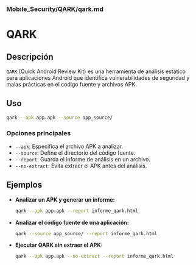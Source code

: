 ### **Mobile_Security/QARK/qark.md**

# QARK

## Descripción

`QARK` (Quick Android Review Kit) es una herramienta de análisis estático para aplicaciones Android que identifica vulnerabilidades de seguridad y malas prácticas en el código fuente y archivos APK.

## Uso

```bash
qark --apk app.apk --source app_source/
```

### Opciones principales

- `--apk`: Especifica el archivo APK a analizar.
- `--source`: Define el directorio del código fuente.
- `--report`: Guarda el informe de análisis en un archivo.
- `--no-extract`: Evita extraer el APK antes del análisis.

## Ejemplos

- **Analizar un APK y generar un informe:**
  
  ```bash
  qark --apk app.apk --report informe_qark.html
  ```

- **Analizar el código fuente de una aplicación:**
  
  ```bash
  qark --source app_source/ --report informe_qark.html
  ```

- **Ejecutar QARK sin extraer el APK:**
  
  ```bash
  qark --apk app.apk --no-extract --report informe_qark.html
  ```
